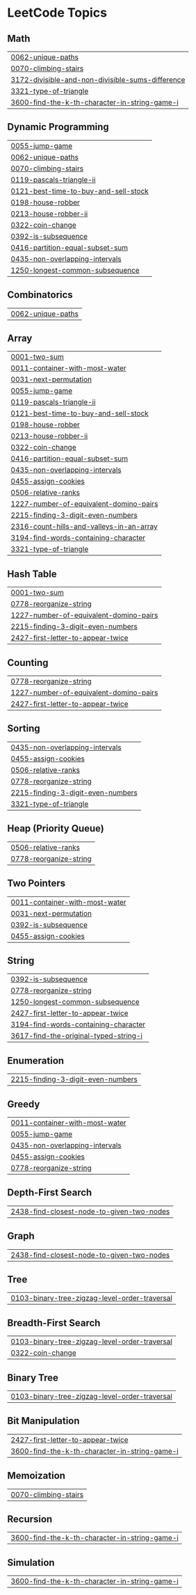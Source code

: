 
<!---LeetCode Topics Start-->
# LeetCode Topics
## Math
|  |
| ------- |
| [0062-unique-paths](https://github.com/sujalthapa369/C.O.D.E.S/tree/master/0062-unique-paths) |
| [0070-climbing-stairs](https://github.com/sujalthapa369/C.O.D.E.S/tree/master/0070-climbing-stairs) |
| [3172-divisible-and-non-divisible-sums-difference](https://github.com/sujalthapa369/C.O.D.E.S/tree/master/3172-divisible-and-non-divisible-sums-difference) |
| [3321-type-of-triangle](https://github.com/sujalthapa369/C.O.D.E.S/tree/master/3321-type-of-triangle) |
| [3600-find-the-k-th-character-in-string-game-i](https://github.com/sujalthapa369/C.O.D.E.S/tree/master/3600-find-the-k-th-character-in-string-game-i) |
## Dynamic Programming
|  |
| ------- |
| [0055-jump-game](https://github.com/sujalthapa369/C.O.D.E.S/tree/master/0055-jump-game) |
| [0062-unique-paths](https://github.com/sujalthapa369/C.O.D.E.S/tree/master/0062-unique-paths) |
| [0070-climbing-stairs](https://github.com/sujalthapa369/C.O.D.E.S/tree/master/0070-climbing-stairs) |
| [0119-pascals-triangle-ii](https://github.com/sujalthapa369/C.O.D.E.S/tree/master/0119-pascals-triangle-ii) |
| [0121-best-time-to-buy-and-sell-stock](https://github.com/sujalthapa369/C.O.D.E.S/tree/master/0121-best-time-to-buy-and-sell-stock) |
| [0198-house-robber](https://github.com/sujalthapa369/C.O.D.E.S/tree/master/0198-house-robber) |
| [0213-house-robber-ii](https://github.com/sujalthapa369/C.O.D.E.S/tree/master/0213-house-robber-ii) |
| [0322-coin-change](https://github.com/sujalthapa369/C.O.D.E.S/tree/master/0322-coin-change) |
| [0392-is-subsequence](https://github.com/sujalthapa369/C.O.D.E.S/tree/master/0392-is-subsequence) |
| [0416-partition-equal-subset-sum](https://github.com/sujalthapa369/C.O.D.E.S/tree/master/0416-partition-equal-subset-sum) |
| [0435-non-overlapping-intervals](https://github.com/sujalthapa369/C.O.D.E.S/tree/master/0435-non-overlapping-intervals) |
| [1250-longest-common-subsequence](https://github.com/sujalthapa369/C.O.D.E.S/tree/master/1250-longest-common-subsequence) |
## Combinatorics
|  |
| ------- |
| [0062-unique-paths](https://github.com/sujalthapa369/C.O.D.E.S/tree/master/0062-unique-paths) |
## Array
|  |
| ------- |
| [0001-two-sum](https://github.com/sujalthapa369/C.O.D.E.S/tree/master/0001-two-sum) |
| [0011-container-with-most-water](https://github.com/sujalthapa369/C.O.D.E.S/tree/master/0011-container-with-most-water) |
| [0031-next-permutation](https://github.com/sujalthapa369/C.O.D.E.S/tree/master/0031-next-permutation) |
| [0055-jump-game](https://github.com/sujalthapa369/C.O.D.E.S/tree/master/0055-jump-game) |
| [0119-pascals-triangle-ii](https://github.com/sujalthapa369/C.O.D.E.S/tree/master/0119-pascals-triangle-ii) |
| [0121-best-time-to-buy-and-sell-stock](https://github.com/sujalthapa369/C.O.D.E.S/tree/master/0121-best-time-to-buy-and-sell-stock) |
| [0198-house-robber](https://github.com/sujalthapa369/C.O.D.E.S/tree/master/0198-house-robber) |
| [0213-house-robber-ii](https://github.com/sujalthapa369/C.O.D.E.S/tree/master/0213-house-robber-ii) |
| [0322-coin-change](https://github.com/sujalthapa369/C.O.D.E.S/tree/master/0322-coin-change) |
| [0416-partition-equal-subset-sum](https://github.com/sujalthapa369/C.O.D.E.S/tree/master/0416-partition-equal-subset-sum) |
| [0435-non-overlapping-intervals](https://github.com/sujalthapa369/C.O.D.E.S/tree/master/0435-non-overlapping-intervals) |
| [0455-assign-cookies](https://github.com/sujalthapa369/C.O.D.E.S/tree/master/0455-assign-cookies) |
| [0506-relative-ranks](https://github.com/sujalthapa369/C.O.D.E.S/tree/master/0506-relative-ranks) |
| [1227-number-of-equivalent-domino-pairs](https://github.com/sujalthapa369/C.O.D.E.S/tree/master/1227-number-of-equivalent-domino-pairs) |
| [2215-finding-3-digit-even-numbers](https://github.com/sujalthapa369/C.O.D.E.S/tree/master/2215-finding-3-digit-even-numbers) |
| [2316-count-hills-and-valleys-in-an-array](https://github.com/sujalthapa369/C.O.D.E.S/tree/master/2316-count-hills-and-valleys-in-an-array) |
| [3194-find-words-containing-character](https://github.com/sujalthapa369/C.O.D.E.S/tree/master/3194-find-words-containing-character) |
| [3321-type-of-triangle](https://github.com/sujalthapa369/C.O.D.E.S/tree/master/3321-type-of-triangle) |
## Hash Table
|  |
| ------- |
| [0001-two-sum](https://github.com/sujalthapa369/C.O.D.E.S/tree/master/0001-two-sum) |
| [0778-reorganize-string](https://github.com/sujalthapa369/C.O.D.E.S/tree/master/0778-reorganize-string) |
| [1227-number-of-equivalent-domino-pairs](https://github.com/sujalthapa369/C.O.D.E.S/tree/master/1227-number-of-equivalent-domino-pairs) |
| [2215-finding-3-digit-even-numbers](https://github.com/sujalthapa369/C.O.D.E.S/tree/master/2215-finding-3-digit-even-numbers) |
| [2427-first-letter-to-appear-twice](https://github.com/sujalthapa369/C.O.D.E.S/tree/master/2427-first-letter-to-appear-twice) |
## Counting
|  |
| ------- |
| [0778-reorganize-string](https://github.com/sujalthapa369/C.O.D.E.S/tree/master/0778-reorganize-string) |
| [1227-number-of-equivalent-domino-pairs](https://github.com/sujalthapa369/C.O.D.E.S/tree/master/1227-number-of-equivalent-domino-pairs) |
| [2427-first-letter-to-appear-twice](https://github.com/sujalthapa369/C.O.D.E.S/tree/master/2427-first-letter-to-appear-twice) |
## Sorting
|  |
| ------- |
| [0435-non-overlapping-intervals](https://github.com/sujalthapa369/C.O.D.E.S/tree/master/0435-non-overlapping-intervals) |
| [0455-assign-cookies](https://github.com/sujalthapa369/C.O.D.E.S/tree/master/0455-assign-cookies) |
| [0506-relative-ranks](https://github.com/sujalthapa369/C.O.D.E.S/tree/master/0506-relative-ranks) |
| [0778-reorganize-string](https://github.com/sujalthapa369/C.O.D.E.S/tree/master/0778-reorganize-string) |
| [2215-finding-3-digit-even-numbers](https://github.com/sujalthapa369/C.O.D.E.S/tree/master/2215-finding-3-digit-even-numbers) |
| [3321-type-of-triangle](https://github.com/sujalthapa369/C.O.D.E.S/tree/master/3321-type-of-triangle) |
## Heap (Priority Queue)
|  |
| ------- |
| [0506-relative-ranks](https://github.com/sujalthapa369/C.O.D.E.S/tree/master/0506-relative-ranks) |
| [0778-reorganize-string](https://github.com/sujalthapa369/C.O.D.E.S/tree/master/0778-reorganize-string) |
## Two Pointers
|  |
| ------- |
| [0011-container-with-most-water](https://github.com/sujalthapa369/C.O.D.E.S/tree/master/0011-container-with-most-water) |
| [0031-next-permutation](https://github.com/sujalthapa369/C.O.D.E.S/tree/master/0031-next-permutation) |
| [0392-is-subsequence](https://github.com/sujalthapa369/C.O.D.E.S/tree/master/0392-is-subsequence) |
| [0455-assign-cookies](https://github.com/sujalthapa369/C.O.D.E.S/tree/master/0455-assign-cookies) |
## String
|  |
| ------- |
| [0392-is-subsequence](https://github.com/sujalthapa369/C.O.D.E.S/tree/master/0392-is-subsequence) |
| [0778-reorganize-string](https://github.com/sujalthapa369/C.O.D.E.S/tree/master/0778-reorganize-string) |
| [1250-longest-common-subsequence](https://github.com/sujalthapa369/C.O.D.E.S/tree/master/1250-longest-common-subsequence) |
| [2427-first-letter-to-appear-twice](https://github.com/sujalthapa369/C.O.D.E.S/tree/master/2427-first-letter-to-appear-twice) |
| [3194-find-words-containing-character](https://github.com/sujalthapa369/C.O.D.E.S/tree/master/3194-find-words-containing-character) |
| [3617-find-the-original-typed-string-i](https://github.com/sujalthapa369/C.O.D.E.S/tree/master/3617-find-the-original-typed-string-i) |
## Enumeration
|  |
| ------- |
| [2215-finding-3-digit-even-numbers](https://github.com/sujalthapa369/C.O.D.E.S/tree/master/2215-finding-3-digit-even-numbers) |
## Greedy
|  |
| ------- |
| [0011-container-with-most-water](https://github.com/sujalthapa369/C.O.D.E.S/tree/master/0011-container-with-most-water) |
| [0055-jump-game](https://github.com/sujalthapa369/C.O.D.E.S/tree/master/0055-jump-game) |
| [0435-non-overlapping-intervals](https://github.com/sujalthapa369/C.O.D.E.S/tree/master/0435-non-overlapping-intervals) |
| [0455-assign-cookies](https://github.com/sujalthapa369/C.O.D.E.S/tree/master/0455-assign-cookies) |
| [0778-reorganize-string](https://github.com/sujalthapa369/C.O.D.E.S/tree/master/0778-reorganize-string) |
## Depth-First Search
|  |
| ------- |
| [2438-find-closest-node-to-given-two-nodes](https://github.com/sujalthapa369/C.O.D.E.S/tree/master/2438-find-closest-node-to-given-two-nodes) |
## Graph
|  |
| ------- |
| [2438-find-closest-node-to-given-two-nodes](https://github.com/sujalthapa369/C.O.D.E.S/tree/master/2438-find-closest-node-to-given-two-nodes) |
## Tree
|  |
| ------- |
| [0103-binary-tree-zigzag-level-order-traversal](https://github.com/sujalthapa369/C.O.D.E.S/tree/master/0103-binary-tree-zigzag-level-order-traversal) |
## Breadth-First Search
|  |
| ------- |
| [0103-binary-tree-zigzag-level-order-traversal](https://github.com/sujalthapa369/C.O.D.E.S/tree/master/0103-binary-tree-zigzag-level-order-traversal) |
| [0322-coin-change](https://github.com/sujalthapa369/C.O.D.E.S/tree/master/0322-coin-change) |
## Binary Tree
|  |
| ------- |
| [0103-binary-tree-zigzag-level-order-traversal](https://github.com/sujalthapa369/C.O.D.E.S/tree/master/0103-binary-tree-zigzag-level-order-traversal) |
## Bit Manipulation
|  |
| ------- |
| [2427-first-letter-to-appear-twice](https://github.com/sujalthapa369/C.O.D.E.S/tree/master/2427-first-letter-to-appear-twice) |
| [3600-find-the-k-th-character-in-string-game-i](https://github.com/sujalthapa369/C.O.D.E.S/tree/master/3600-find-the-k-th-character-in-string-game-i) |
## Memoization
|  |
| ------- |
| [0070-climbing-stairs](https://github.com/sujalthapa369/C.O.D.E.S/tree/master/0070-climbing-stairs) |
## Recursion
|  |
| ------- |
| [3600-find-the-k-th-character-in-string-game-i](https://github.com/sujalthapa369/C.O.D.E.S/tree/master/3600-find-the-k-th-character-in-string-game-i) |
## Simulation
|  |
| ------- |
| [3600-find-the-k-th-character-in-string-game-i](https://github.com/sujalthapa369/C.O.D.E.S/tree/master/3600-find-the-k-th-character-in-string-game-i) |
<!---LeetCode Topics End-->